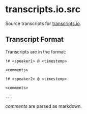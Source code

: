 # transcripts.io.src

Source transcripts for [transcripts.io](http://transcripts.io).

## Transcript Format

Transcripts are in the format:

```
!# <speaker1> @ <timestemp>

<comments>

!# <speaker2> @ <timestemp>

<comments>

...
```

*comments* are parsed as markdown.
